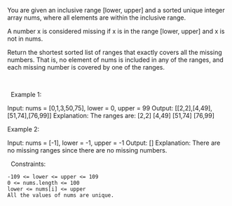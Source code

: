 You are given an inclusive range [lower, upper] and a sorted unique integer array nums, where all elements are within the inclusive range.

A number x is considered missing if x is in the range [lower, upper] and x is not in nums.

Return the shortest sorted list of ranges that exactly covers all the missing numbers. That is, no element of nums is included in any of the ranges, and each missing number is covered by one of the ranges.

 

 
Example 1:

Input: nums = [0,1,3,50,75], lower = 0, upper = 99
Output: [[2,2],[4,49],[51,74],[76,99]]
Explanation: The ranges are:
[2,2]
[4,49]
[51,74]
[76,99]


Example 2:

Input: nums = [-1], lower = -1, upper = -1
Output: []
Explanation: There are no missing ranges since there are no missing numbers.


 
Constraints:


	-109 <= lower <= upper <= 109
	0 <= nums.length <= 100
	lower <= nums[i] <= upper
	All the values of nums are unique.

